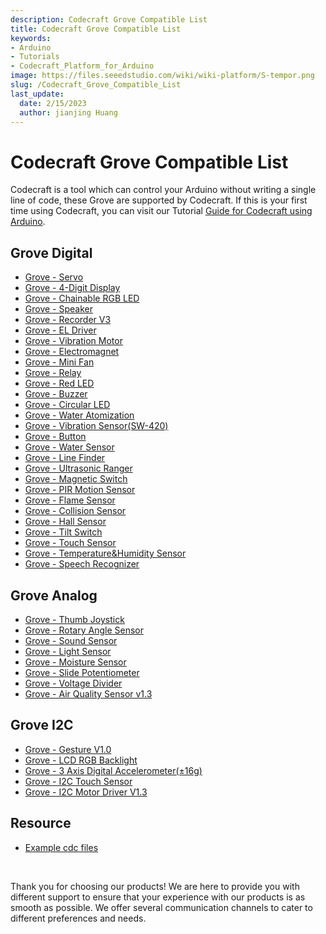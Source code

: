 ```yaml
---
description: Codecraft Grove Compatible List
title: Codecraft Grove Compatible List
keywords:
- Arduino
- Tutorials
- Codecraft_Platform_for_Arduino
image: https://files.seeedstudio.com/wiki/wiki-platform/S-tempor.png
slug: /Codecraft_Grove_Compatible_List
last_update:
  date: 2/15/2023
  author: jianjing Huang
---
```


# Codecraft Grove Compatible List

Codecraft is a tool which can control your Arduino without writing a single line of code, these Grove are supported by Codecraft. If this is your first time using Codecraft, you can visit our Tutorial [Guide for Codecraft using Arduino](https://wiki.seeedstudio.com/Guide_for_Codecraft_using_Arduino/).

## Grove Digital

- [Grove - Servo](https://wiki.seeedstudio.com/Grove-Servo/)
- [Grove - 4-Digit Display](https://wiki.seeedstudio.com/Grove-4-Digit_Display/)
- [Grove - Chainable RGB LED](https://wiki.seeedstudio.com/Grove-Chainable_RGB_LED/)
- [Grove - Speaker](https://wiki.seeedstudio.com/Grove-Speaker/)
- [Grove - Recorder V3](https://wiki.seeedstudio.com/Grove-Recorder_v3.0/)
- [Grove - EL Driver](https://wiki.seeedstudio.com/Grove-EL_Driver/)
- [Grove - Vibration Motor](https://wiki.seeedstudio.com/Grove-Vibration_Motor/)
- [Grove - Electromagnet](https://wiki.seeedstudio.com/Grove-Electromagnet/)
- [Grove - Mini Fan](https://wiki.seeedstudio.com/Grove-Mini_Fan/)
- [Grove - Relay](https://wiki.seeedstudio.com/Grove-Relay/)
- [Grove - Red LED](https://wiki.seeedstudio.com/Grove-Red_LED/)
- [Grove - Buzzer](https://wiki.seeedstudio.com/Grove-Buzzer/)
- [Grove - Circular LED](https://wiki.seeedstudio.com/Grove-Circular_LED/)
- [Grove - Water Atomization](https://wiki.seeedstudio.com/Grove-Water_Atomization/)
- [Grove - Vibration Sensor(SW-420)](https://wiki.seeedstudio.com/Grove-Vibration_Sensor_SW-420/)
- [Grove - Button](https://wiki.seeedstudio.com/Grove-Button/)
- [Grove - Water Sensor](https://wiki.seeedstudio.com/Grove-Water_Sensor/)
- [Grove - Line Finder](https://wiki.seeedstudio.com/Grove-Line_Finder/)
- [Grove - Ultrasonic Ranger](https://wiki.seeedstudio.com/Grove-Ultrasonic_Ranger/)
- [Grove - Magnetic Switch](https://wiki.seeedstudio.com/Grove-Magnetic_Switch/)
- [Grove - PIR Motion Sensor](https://wiki.seeedstudio.com/Grove-PIR_Motion_Sensor/)
- [Grove - Flame Sensor](https://wiki.seeedstudio.com/Grove-Flame_Sensor/)
- [Grove - Collision Sensor](https://wiki.seeedstudio.com/Grove-Collision_Sensor/)
- [Grove - Hall Sensor](https://wiki.seeedstudio.com/Grove-Hall_Sensor/)
- [Grove - Tilt Switch](https://wiki.seeedstudio.com/Grove-Tilt_Switch/)
- [Grove - Touch Sensor](https://wiki.seeedstudio.com/Grove-Touch_Sensor/)
- [Grove - Temperature&Humidity Sensor](https://wiki.seeedstudio.com/Grove-TemperatureAndHumidity_Sensor/)
- [Grove - Speech Recognizer](https://wiki.seeedstudio.com/Grove-Speech_Recognizer/)

## Grove Analog

- [Grove - Thumb Joystick](https://wiki.seeedstudio.com/Grove-Thumb_Joystick/)
- [Grove - Rotary Angle Sensor](https://wiki.seeedstudio.com/Grove-Rotary_Angle_Sensor/)
- [Grove - Sound Sensor](https://wiki.seeedstudio.com/Grove-Sound_Sensor/)
- [Grove - Light Sensor](https://wiki.seeedstudio.com/Grove-Light_Sensor/)
- [Grove - Moisture Sensor](https://wiki.seeedstudio.com/Grove-Moisture_Sensor/)
- [Grove - Slide Potentiometer](https://wiki.seeedstudio.com/Grove-Slide_Potentiometer/)
- [Grove - Voltage Divider](https://wiki.seeedstudio.com/Grove-Voltage_Divider/)
- [Grove - Air Quality Sensor v1.3](https://wiki.seeedstudio.com/Grove-Air_Quality_Sensor_v1.3/)

## Grove I2C

- [Grove - Gesture V1.0](https://wiki.seeedstudio.com/Grove-Gesture_v1.0/)
- [Grove - LCD RGB Backlight](https://wiki.seeedstudio.com/Grove-LCD_RGB_Backlight/)
- [Grove - 3 Axis Digital Accelerometer(±16g)](https://wiki.seeedstudio.com/Grove-3-Axis_Digital_Accelerometer-16g/)
- [Grove - I2C Touch Sensor](https://wiki.seeedstudio.com/Grove-I2C_Touch_Sensor/)
- [Grove - I2C Motor Driver V1.3](https://wiki.seeedstudio.com/Grove-I2C_Motor_Driver_V1.3/)

## Resource

- [Example cdc files](https://github.com/SeeedDocument/Codecraft_Grove_Compatible)
<br />

Thank you for choosing our products! We are here to provide you with different support to ensure that your experience with our products is as smooth as possible. We offer several communication channels to cater to different preferences and needs.

<div class="button_tech_support_container">
<a href="https://forum.seeedstudio.com/" class="button_forum"></a> 
<a href="https://www.seeedstudio.com/contacts" class="button_email"></a>
</div>

<div class="button_tech_support_container">
<a href="https://discord.gg/eWkprNDMU7" class="button_discord"></a> 
<a href="https://github.com/Seeed-Studio/wiki-documents/discussions/69" class="button_discussion"></a>
</div>
